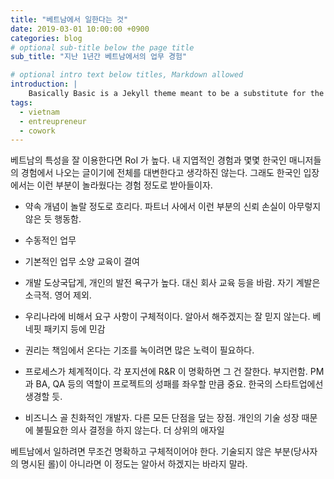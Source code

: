 ```yaml
---
title: "베트남에서 일한다는 것"
date: 2019-03-01 10:00:00 +0900
categories: blog
# optional sub-title below the page title
sub_title: "지난 1년간 베트남에서의 업무 경험"

# optional intro text below titles, Markdown allowed
introduction: |
    Basically Basic is a Jekyll theme meant to be a substitute for the default --- [Minima](https://github.com/jekyll/minima). Conventions and features found in Minima are fully supported by **Basically Basic**.
tags:
  - vietnam
  - entreupreneur
  - cowork
---
```


베트남의 특성을 잘 이용한다면 RoI 가 높다. 내 지엽적인 경험과 몇몇 한국인 매니저들의 경험에서 나오는 글이기에 전체를 대변한다고 생각하진 않는다. 그래도 한국인 입장에서는 이런 부분이 놀라웠다는 경험 정도로 받아들이자.

- 약속 개념이 놀랄 정도로 흐리다. 파트너 사에서 이런 부분의 신뢰 손실이 아무렇지 않은 듯 행동함.
- 수동적인 업무
- 기본적인 업무 소양 교육이 결여
- 개발 도상국답게, 개인의 발전 욕구가 높다. 대신 회사 교육 등을 바람. 자기 계발은 소극적. 영어 제외. 
- 우리나라에 비해서 요구 사항이 구체적이다. 알아서 해주겠지는 잘 믿지 않는다. 베네핏 패키지 등에 민감
- 권리는 책임에서 온다는 기조를 녹이려면 많은 노력이 필요하다.

- 프로세스가 체계적이다. 각 포지션에 R&R 이 명확하면 그 건 잘한다. 부지런함. PM 과 BA, QA 등의 역할이 프로젝트의 성패를 좌우할 만큼 중요. 한국의 스타트업에선 생경할 듯.
- 비즈니스 골 친화적인 개발자. 다른 모든 단점을 덮는 장점. 개인의 기술 성장 때문에 불필요한 의사 결정을 하지 않는다. 더 상위의 애자일

베트남에서 일하려면 무조건 명확하고 구체적이어야 한다. 기술되지 않은 부분(당사자의 명시된 롤)이 아니라면 이 정도는 알아서 하겠지는 바라지 말라.

